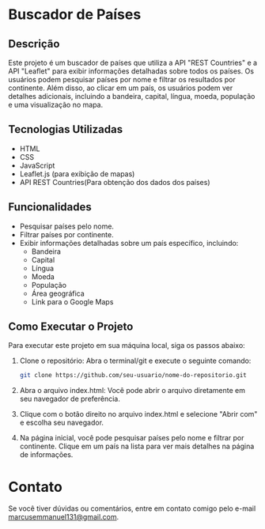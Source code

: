 # Buscador de Países

## Descrição

Este projeto é um buscador de países que utiliza a API "REST Countries" e a API "Leaflet" para exibir informações detalhadas sobre todos os países. Os usuários podem pesquisar países por nome e filtrar os resultados por continente. Além disso, ao clicar em um país, os usuários podem ver detalhes adicionais, incluindo a bandeira, capital, língua, moeda, população e uma visualização no mapa.

## Tecnologias Utilizadas

- HTML
- CSS
- JavaScript
- Leaflet.js (para exibição de mapas)
- API REST Countries(Para obtenção dos dados dos países)

## Funcionalidades

- Pesquisar países pelo nome.
- Filtrar países por continente.
- Exibir informações detalhadas sobre um país específico, incluindo:
  - Bandeira
  - Capital
  - Língua
  - Moeda
  - População
  - Área geográfica
  - Link para o Google Maps


## Como Executar o Projeto

Para executar este projeto em sua máquina local, siga os passos abaixo:

1. Clone o repositório:
   Abra o terminal/git e execute o seguinte comando:
   ```bash
   git clone https://github.com/seu-usuario/nome-do-repositorio.git

2. Abra o arquivo index.html: Você pode abrir o arquivo diretamente em seu navegador de preferência.

3. Clique com o botão direito no arquivo index.html e selecione "Abrir com" e escolha seu navegador.

4. Na página inicial, você pode pesquisar países pelo nome e filtrar por continente.
Clique em um país na lista para ver mais detalhes na página de informações.

# Contato
Se você tiver dúvidas ou comentários, entre em contato comigo pelo e-mail marcusemmanuel131@gmail.com.
